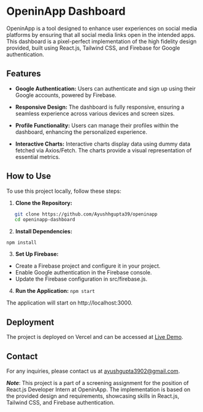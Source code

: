 # OpeninApp Dashboard

OpeninApp is a tool designed to enhance user experiences on social media platforms by ensuring that all social media links open in the intended apps. This dashboard is a pixel-perfect implementation of the high fidelity design provided, built using React.js, Tailwind CSS, and Firebase for Google authentication.

## Features

- **Google Authentication:** Users can authenticate and sign up using their Google accounts, powered by Firebase.

- **Responsive Design:** The dashboard is fully responsive, ensuring a seamless experience across various devices and screen sizes.

- **Profile Functionality:** Users can manage their profiles within the dashboard, enhancing the personalized experience.

- **Interactive Charts:** Interactive charts display data using dummy data fetched via Axios/Fetch. The charts provide a visual representation of essential metrics.

## How to Use

To use this project locally, follow these steps:

1. **Clone the Repository:**
 ```bash
    git clone https://github.com/Ayushhgupta39/openinapp
    cd openinapp-dashboard
``` 

2. **Install Dependencies:**
```
npm install
```

3. **Set Up Firebase:**
- Create a Firebase project and configure it in your project.
- Enable Google authentication in the Firebase console.
- Update the Firebase configuration in src/firebase.js.

4. **Run the Application:**
```npm start```

The application will start on http://localhost:3000.

## Deployment

The project is deployed on Vercel and can be accessed at [Live Demo](https://ayush-openinapp.vercel.app/).

## Contact
For any inquiries, please contact us at ayushgupta3902@gmail.com.

***Note***: This project is a part of a screening assignment for the position of React.js Developer Intern at OpeninApp. The implementation is based on the provided design and requirements, showcasing skills in React.js, Tailwind CSS, and Firebase authentication.